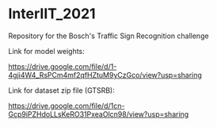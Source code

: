 # InterIIT_2021
Repository for the Bosch's Traffic Sign Recognition challenge 

Link for model weights:

https://drive.google.com/file/d/1-4gji4W4_RsPCm4mf2qfHZtuM9yCzGco/view?usp=sharing

Link for dataset zip file (GTSRB):

https://drive.google.com/file/d/1cn-Gcp9iPZHdoLLsKeRO31PxeaOlcn98/view?usp=sharing
